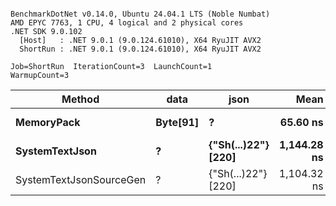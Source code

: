 ```

BenchmarkDotNet v0.14.0, Ubuntu 24.04.1 LTS (Noble Numbat)
AMD EPYC 7763, 1 CPU, 4 logical and 2 physical cores
.NET SDK 9.0.102
  [Host]   : .NET 9.0.1 (9.0.124.61010), X64 RyuJIT AVX2
  ShortRun : .NET 9.0.1 (9.0.124.61010), X64 RyuJIT AVX2

Job=ShortRun  IterationCount=3  LaunchCount=1  
WarmupCount=3  

```
| Method                  | data     | json                | Mean        | Error      | StdDev    | Min         | Max         | Gen0   | Allocated |
|------------------------ |--------- |-------------------- |------------:|-----------:|----------:|------------:|------------:|-------:|----------:|
| **MemoryPack**              | **Byte[91]** | **?**                   |    **65.60 ns** |   **4.612 ns** |  **0.253 ns** |    **65.37 ns** |    **65.87 ns** | **0.0100** |     **168 B** |
| **SystemTextJson**          | **?**        | **{&quot;Sh(...)22&quot;} [220]** | **1,144.28 ns** |  **36.126 ns** |  **1.980 ns** | **1,142.41 ns** | **1,146.36 ns** | **0.0095** |     **168 B** |
| SystemTextJsonSourceGen | ?        | {&quot;Sh(...)22&quot;} [220] | 1,104.32 ns | 209.243 ns | 11.469 ns | 1,097.42 ns | 1,117.56 ns | 0.0095 |     168 B |
